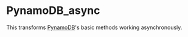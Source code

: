 # PynamoDB_async
This transforms [PynamoDB](https://github.com/pynamodb/PynamoDB)'s basic methods working asynchronously.